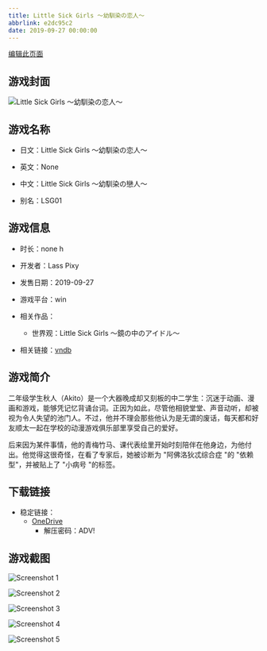```yaml
---
title: Little Sick Girls ～幼馴染の恋人～
abbrlink: e2dc95c2
date: 2019-09-27 00:00:00
---
```

[编辑此页面](https://github.com/ACG-3/ADV3-source/blob/main/source/_posts/games/Little%20Sick%20Girls%20%EF%BD%9E%E5%B9%BC%E9%A6%B4%E6%9F%93%E3%81%AE%E6%81%8B%E4%BA%BA%EF%BD%9E.md)

## 游戏封面

![Little Sick Girls ～幼馴染の恋人～](https://pan.timero.xyz/d/onedrive/img_lib_001/Little%20Sick%20Girls%20%EF%BD%9E%E5%B9%BC%E9%A6%B4%E6%9F%93%E3%81%AE%E6%81%8B%E4%BA%BA%EF%BD%9E_cover.avif)


## 游戏名称

- 日文：Little Sick Girls ～幼馴染の恋人～
- 英文：None
- 中文：Little Sick Girls ～幼馴染の戀人～

- 别名：LSG01


## 游戏信息

- 时长：none h
- 开发者：Lass Pixy
- 发售日期：2019-09-27
- 游戏平台：win
- 相关作品：
   - 世界观：Little Sick Girls ～鏡の中のアイドル～

- 相关链接：[vndb](https://vndb.org/v26183)


## 游戏简介

二年级学生秋人（Akito）是一个大器晚成却又刻板的中二学生：沉迷于动画、漫画和游戏，能够凭记忆背诵台词。正因为如此，尽管他相貌堂堂、声音动听，却被视为令人失望的池门人。不过，他并不理会那些他认为是无谓的废话，每天都和好友顺太一起在学校的动漫游戏俱乐部里享受自己的爱好。

后来因为某件事情，他的青梅竹马、课代表绘里开始时刻陪伴在他身边，为他付出。他觉得这很奇怪，在看了专家后，她被诊断为 "阿佛洛狄忒综合症 "的 "依赖型"，并被贴上了 "小病号 "的标签。




## 下载链接

- 稳定链接：
    - [OneDrive](https://pan.timero.xyz/onedrive/adv_lib_001/Little%20Sick%20Girls%20%EF%BD%9E%E5%B9%BC%E9%A6%B4%E6%9F%93%E3%81%AE%E6%81%8B%E4%BA%BA%EF%BD%9E)
        - 解压密码：ADV!



## 游戏截图


![Screenshot 1](https://pan.timero.xyz/d/onedrive/img_lib_001/Little%20Sick%20Girls%20%EF%BD%9E%E5%B9%BC%E9%A6%B4%E6%9F%93%E3%81%AE%E6%81%8B%E4%BA%BA%EF%BD%9E_Screenshot_1.avif)

![Screenshot 2](https://pan.timero.xyz/d/onedrive/img_lib_001/Little%20Sick%20Girls%20%EF%BD%9E%E5%B9%BC%E9%A6%B4%E6%9F%93%E3%81%AE%E6%81%8B%E4%BA%BA%EF%BD%9E_Screenshot_2.avif)

![Screenshot 3](https://pan.timero.xyz/d/onedrive/img_lib_001/Little%20Sick%20Girls%20%EF%BD%9E%E5%B9%BC%E9%A6%B4%E6%9F%93%E3%81%AE%E6%81%8B%E4%BA%BA%EF%BD%9E_Screenshot_3.avif)

![Screenshot 4](https://pan.timero.xyz/d/onedrive/img_lib_001/Little%20Sick%20Girls%20%EF%BD%9E%E5%B9%BC%E9%A6%B4%E6%9F%93%E3%81%AE%E6%81%8B%E4%BA%BA%EF%BD%9E_Screenshot_4.avif)

![Screenshot 5](https://pan.timero.xyz/d/onedrive/img_lib_001/Little%20Sick%20Girls%20%EF%BD%9E%E5%B9%BC%E9%A6%B4%E6%9F%93%E3%81%AE%E6%81%8B%E4%BA%BA%EF%BD%9E_Screenshot_5.avif)


